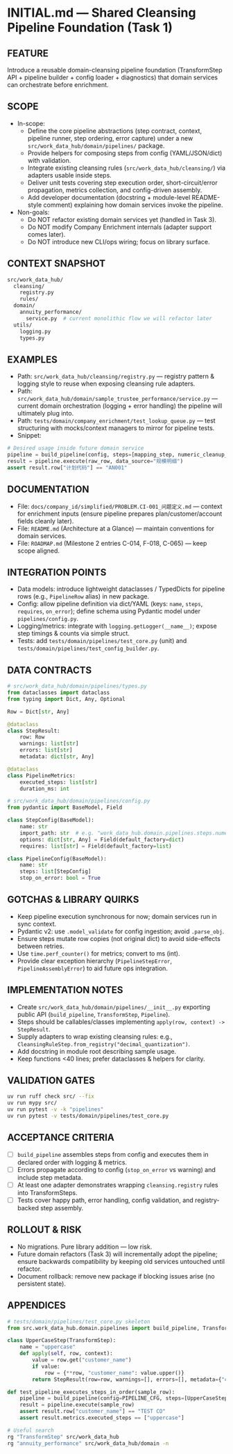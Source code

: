 # INITIAL.md — Shared Cleansing Pipeline Foundation (Task 1)

## FEATURE
Introduce a reusable domain-cleansing pipeline foundation (TransformStep API + pipeline builder + config loader + diagnostics) that domain services can orchestrate before enrichment.

## SCOPE
- In-scope:
  - Define the core pipeline abstractions (step contract, context, pipeline runner, step ordering, error capture) under a new `src/work_data_hub/domain/pipelines/` package.
  - Provide helpers for composing steps from config (YAML/JSON/dict) with validation.
  - Integrate existing cleansing rules (`src/work_data_hub/cleansing/`) via adapters usable inside steps.
  - Deliver unit tests covering step execution order, short-circuit/error propagation, metrics collection, and config-driven assembly.
  - Add developer documentation (docstring + module-level README-style comment) explaining how domain services invoke the pipeline.
- Non-goals:
  - Do NOT refactor existing domain services yet (handled in Task 3).
  - Do NOT modify Company Enrichment internals (adapter support comes later).
  - Do NOT introduce new CLI/ops wiring; focus on library surface.

## CONTEXT SNAPSHOT
```bash
src/work_data_hub/
  cleansing/
    registry.py
    rules/
  domain/
    annuity_performance/
      service.py  # current monolithic flow we will refactor later
  utils/
    logging.py
    types.py
```

## EXAMPLES
- Path: `src/work_data_hub/cleansing/registry.py` — registry pattern & logging style to reuse when exposing cleansing rule adapters.
- Path: `src/work_data_hub/domain/sample_trustee_performance/service.py` — current domain orchestration (logging + error handling) the pipeline will ultimately plug into.
- Path: `tests/domain/company_enrichment/test_lookup_queue.py` — test structuring with mocks/context managers to mirror for pipeline tests.
- Snippet:
```python
# Desired usage inside future domain service
pipeline = build_pipeline(config, steps=[mapping_step, numeric_cleanup_step])
result = pipeline.execute(raw_row, data_source="规模明细")
assert result.row["计划代码"] == "AN001"
```

## DOCUMENTATION
- File: `docs/company_id/simplified/PROBLEM.CI-001_问题定义.md` — context for enrichment inputs (ensure pipeline prepares plan/customer/account fields cleanly later).
- File: `README.md` (Architecture at a Glance) — maintain conventions for domain services.
- File: `ROADMAP.md` (Milestone 2 entries C-014, F-018, C-065) — keep scope aligned.

## INTEGRATION POINTS
- Data models: introduce lightweight dataclasses / TypedDicts for pipeline rows (e.g., `PipelineRow` alias) in new package.
- Config: allow pipeline definition via dict/YAML (keys: `name`, `steps`, `requires`, `on_error`); define schema using Pydantic model under `pipelines/config.py`.
- Logging/metrics: integrate with `logging.getLogger(__name__)`; expose step timings & counts via simple struct.
- Tests: add `tests/domain/pipelines/test_core.py` (unit) and `tests/domain/pipelines/test_config_builder.py`.

## DATA CONTRACTS
```python
# src/work_data_hub/domain/pipelines/types.py
from dataclasses import dataclass
from typing import Dict, Any, Optional

Row = Dict[str, Any]

@dataclass
class StepResult:
    row: Row
    warnings: list[str]
    errors: list[str]
    metadata: dict[str, Any]

@dataclass
class PipelineMetrics:
    executed_steps: list[str]
    duration_ms: int
```

```python
# src/work_data_hub/domain/pipelines/config.py
from pydantic import BaseModel, Field

class StepConfig(BaseModel):
    name: str
    import_path: str  # e.g. "work_data_hub.domain.pipelines.steps.numeric.clean_decimal"
    options: dict[str, Any] = Field(default_factory=dict)
    requires: list[str] = Field(default_factory=list)

class PipelineConfig(BaseModel):
    name: str
    steps: list[StepConfig]
    stop_on_error: bool = True
```

## GOTCHAS & LIBRARY QUIRKS
- Keep pipeline execution synchronous for now; domain services run in sync context.
- Pydantic v2: use `.model_validate` for config ingestion; avoid `.parse_obj`.
- Ensure steps mutate row copies (not original dict) to avoid side-effects between retries.
- Use `time.perf_counter()` for metrics; convert to ms (int).
- Provide clear exception hierarchy (`PipelineStepError`, `PipelineAssemblyError`) to aid future ops integration.

## IMPLEMENTATION NOTES
- Create `src/work_data_hub/domain/pipelines/__init__.py` exporting public API (`build_pipeline`, `TransformStep`, `Pipeline`).
- Steps should be callables/classes implementing `apply(row, context) -> StepResult`.
- Supply adapters to wrap existing cleansing rules: e.g., `CleansingRuleStep.from_registry("decimal_quantization")`.
- Add docstring in module root describing sample usage.
- Keep functions <40 lines; prefer dataclasses & helpers for clarity.

## VALIDATION GATES
```bash
uv run ruff check src/ --fix
uv run mypy src/
uv run pytest -v -k "pipelines"
uv run pytest -v tests/domain/pipelines/test_core.py
```

## ACCEPTANCE CRITERIA
- [ ] `build_pipeline` assembles steps from config and executes them in declared order with logging & metrics.
- [ ] Errors propagate according to config (`stop_on_error` vs warning) and include step metadata.
- [ ] At least one adapter demonstrates wrapping `cleansing.registry` rules into TransformSteps.
- [ ] Tests cover happy path, error handling, config validation, and registry-backed step assembly.

## ROLLOUT & RISK
- No migrations. Pure library addition — low risk.
- Future domain refactors (Task 3) will incrementally adopt the pipeline; ensure backwards compatibility by keeping old services untouched until refactor.
- Document rollback: remove new package if blocking issues arise (no persistent state).

## APPENDICES
```python
# tests/domain/pipelines/test_core.py skeleton
from src.work_data_hub.domain.pipelines import build_pipeline, TransformStep

class UpperCaseStep(TransformStep):
    name = "uppercase"
    def apply(self, row, context):
        value = row.get("customer_name")
        if value:
            row = {**row, "customer_name": value.upper()}
        return StepResult(row=row, warnings=[], errors=[], metadata={"changed": bool(value)})

def test_pipeline_executes_steps_in_order(sample_row):
    pipeline = build_pipeline(config=PIPELINE_CFG, steps=[UpperCaseStep()])
    result = pipeline.execute(sample_row)
    assert result.row["customer_name"] == "TEST CO"
    assert result.metrics.executed_steps == ["uppercase"]
```

```bash
# Useful search
rg "TransformStep" src/work_data_hub
rg "annuity_performance" src/work_data_hub/domain -n
```
